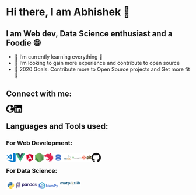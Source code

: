 # Hi there, I am Abhishek 👋

## I am Web dev, Data Science enthusiast and a Foodie 😁

- 🌱 I’m currently learning everything 🤣
- 👯 I’m looking to gain more experience and contribute to open source
- 🥅 2020 Goals: Contribute more to Open Source projects and Get more fit 💪

## Connect with me:

[<img align="left" alt="codeSTACKr.com" width="22px" src="./assets/globe.svg" />][website]
[<img align="left" alt="codeSTACKr | LinkedIn" width="22px" src="./assets/linkedin.svg" />][linkedin]

<br />

## Languages and Tools used:

### For Web Development:

<img align="left" alt="Visual Studio Code" width="26px" src="./assets/visual-studio-code.png" />
<img align="left" alt="Vue" width="26px" src="./assets/web/vue.png" />
<img align="left" alt="Angular" width="26px" src="./assets/web/angular.png" />
<img align="left" alt="Node.js" width="26px" src="./assets/web/nodejs.png" />
<img align="left" alt="Nest.js" width="26px" src="./assets/web/nest.svg" />
<img align="left" alt="SQL" width="26px" src="./assets/web/sql.png" />
<img align="left" alt="MySQL" width="26px" src="./assets/web/mysql.png" />
<img align="left" alt="MongoDB" width="26px" src="./assets/web/mongodb.png" />
<img align="left" alt="Git" width="26px" src="./assets/web/git.png" />
<img align="left" alt="GitHub" width="26px" src="./assets/web/github.png" />

<br/>

### For Data Science:

<img align="left" alt="Python" width="26px" src="./assets/data/python.png" />

<img align="left" alt="Pandas" width="60px" src="./assets/data/pandas.svg" />

<img align="left" alt="Numpy" width="60px" src="./assets/data/numpy.svg" />

<img align="left" alt="Matplotlib" width="60px" src="./assets/data/matplotlib.svg" />

[website]: abhishekrauthan.github.io/portfolio/
[linkedin]: https://www.linkedin.com/in/abhishek-rauthan-62b1b1100/
